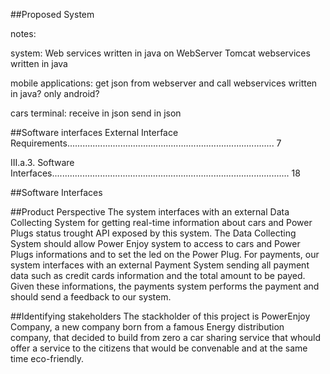 ##Proposed System

notes:

system:
Web services written in java on WebServer Tomcat
webservices written in java

mobile applications:
get json from webserver and call webservices
written in java? only android?

cars terminal:
receive in json
send in json

##Software interfaces
External Interface Requirements.................................................................................. 7


III.a.3. Software Interfaces.............................................................................................. 18

##Software Interfaces

##Product Perspective
The system interfaces with an external Data Collecting System for getting real-time information about cars and Power Plugs status trought API exposed by this system. The Data Collecting System should allow Power Enjoy system to access to cars and Power Plugs informations and to set the led on the Power Plug.
For payments, our system interfaces with an external Payment System sending all payment data such as credit cards information and the total amount to be payed. Given these informations, the payments system performs the payment and should send a feedback to our system.

##Identifying stakeholders
The stackholder of this project is PowerEnjoy Company, a new company born from a famous Energy distribution company, that decided to build from zero a car sharing service that whould offer a service to the citizens that would be convenable and at the same time eco-friendly.

